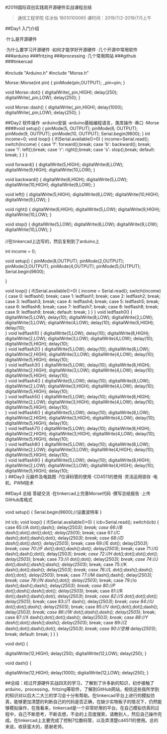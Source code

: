 #2019国际双创实践周开源硬件实战课程总结
>通信工程学院 任冰怡 18010100065 
>课时间：2019/7/2-2019/7/5上午

##Day1 入门介绍

·什么是开源硬件

·为什么要学习开源硬件
·如何才能学好开源硬件
·几个开源中常用软件
###arduino
###fritzing
###processing
·几个常用网站
###github
###tinkercad
####
#include "Arduino.h"
#include "Morse.h"

Morse::Morse(int pin)
{
	pinMode(pin,OUTPUT);
	_pin=pin;
}

void Morse::dot()
{
	digitalWrite(_pin,HIGH);
	delay(250);
	digitalWrite(_pin,LOW);
	delay(250);
}

void Morse::dash()
{
	digitalWrite(_pin,HIGH);
	delay(1000);
	digitalWrite(_pin,LOW);
	delay(250);
}

##Day2 软件操作
·arduino安装
·arduino基础编程语言，类库操作
·串口
·Morse
####void setup()
{
  pinMode(5, OUTPUT);
  pinMode(6, OUTPUT);
  pinMode(9, OUTPUT);
  pinMode(10, OUTPUT);
  Serial.begin(9600);
}
int income=0;
void loop()
{
  if(Serial.available()>0)
    {
      income=Serial.read();
        switch(income)
        {
          case 'f':
              forward();break;
            case 'b':
              backward(); break;
            case 'l':
              left();break;
            case 'r':
              right();break;
            case 's':
              stop();break;
            default:
              break;
        }
    }
}

void forward()
{
  digitalWrite(5,HIGH);
  digitalWrite(6,LOW);
  digitalWrite(9,HIGH);
  digitalWrite(10,LOW);
}

void backward()
{
  digitalWrite(6,HIGH);
  digitalWrite(5,LOW);
  digitalWrite(10,HIGH);
  digitalWrite(9,LOW);
}

void left()
{
  digitalWrite(5,HIGH);
  digitalWrite(6,LOW);
  digitalWrite(10,HIGH);
  digitalWrite(9,LOW);
}

void right()
{
  digitalWrite(6,HIGH);
  digitalWrite(5,LOW);
  digitalWrite(9,HIGH);
  digitalWrite(10,LOW);
}

void stop()
{
  digitalWrite(5,LOW);
  digitalWrite(6,LOW);
  digitalWrite(9,LOW);
  digitalWrite(10,LOW);
}
####
//在tinkercad上边写的，然后复制到了arduino上

int income = 0;

void setup()
{
  pinMode(8,OUTPUT);
  pinMode(2,OUTPUT);
  pinMode(3,OUTPUT);
  pinMode(4,OUTPUT);
  pinMode(5,OUTPUT);
  Serial.begin(9600);
  
}

void loop()
{
  if(Serial.available()>0)
  {
    income = Serial.read();
    switch(income)
    {
     case 0:
      ledflash0;
      break;
     case 1:
      ledflash1;
      break;
     case 2:
      ledflash2;
      break;
     case 3:
      ledflash3;
      break;
     case 4:
      ledflash4;
      break;
     case 5:
      ledflash5;
      break;
     case 6:
      ledflash6;
      break;
     case 7:
      ledflash7;
      break;
     case 8:
      ledflash8;
      break;
     case 9:
      ledflash9;
      break;
     default:
      break;
    }
  }
}
void ledflash0()
{
  digitalWrite(5,LOW);
  delay(10);
  digitalWrite(8,LOW);
  digitalWrite(2,LOW);
  digitalWrite(3,LOW);
  digitalWrite(4,LOW);
  delay(10);
  digitalWrite(5,HIGH);
  delay(10);    
}
void ledflash1()
{
  digitalWrite(5,LOW);
  delay(10);
  digitalWrite(8,HIGH);
  digitalWrite(2,LOW);
  digitalWrite(3,LOW);
  digitalWrite(4,LOW);
  delay(10);
  digitalWrite(5,HIGH);
  delay(10);    
}
void ledflash2()
{
  digitalWrite(5,LOW);
  delay(10);
  digitalWrite(8,LOW);
  digitalWrite(2,HIGH);
  digitalWrite(3,LOW);
  digitalWrite(4,LOW);
  delay(10);
  digitalWrite(5,HIGH);
  delay(10);    
}
void ledflash3()
{
  digitalWrite(5,LOW);
  delay(10);
  digitalWrite(8,HIGH);
  digitalWrite(2,HIGH);
  digitalWrite(3,LOW);
  digitalWrite(4,LOW);
  delay(10);
  digitalWrite(5,HIGH);
  delay(10);    
}
void ledflash4()
{
  digitalWrite(5,LOW);
  delay(10);
  digitalWrite(8,LOW);
  digitalWrite(2,LOW);
  digitalWrite(3,HIGH);
  digitalWrite(4,LOW);
  delay(10);
  digitalWrite(5,HIGH);
  delay(10);    
}
void ledflash5()
{
  digitalWrite(5,LOW);
  delay(10);
  digitalWrite(8,HIGH);
  digitalWrite(2,LOW);
  digitalWrite(3,HIGH);
  digitalWrite(4,LOW);
  delay(10);
  digitalWrite(5,HIGH);
  delay(10);    
}
void ledflash6()
{
  digitalWrite(5,LOW);
  delay(10);
  digitalWrite(8,LOW);
  digitalWrite(2,HIGH);
  digitalWrite(3,HIGH);
  digitalWrite(4,LOW);
  delay(10);
  digitalWrite(5,HIGH);
  delay(10);    
}
void ledflash7()
{
  digitalWrite(5,LOW);
  delay(10);
  digitalWrite(8,HIGH);
  digitalWrite(2,HIGH);
  digitalWrite(3,HIGH);
  digitalWrite(4,LOW);
  delay(10);
  digitalWrite(5,HIGH);
  delay(10);    
}
void ledflash8()
{
  digitalWrite(5,LOW);
  delay(10);
  digitalWrite(8,LOW);
  digitalWrite(2,LOW);
  digitalWrite(3,LOW);
  digitalWrite(4,HIGH);
  delay(10);
  digitalWrite(5,HIGH);
  delay(10);    
}
void ledflash9()
{
  digitalWrite(5,LOW);
  delay(10);
  digitalWrite(8,HIGH);
  digitalWrite(2,LOW);
  digitalWrite(3,LOW);
  digitalWrite(4,HIGH);
  delay(10);
  digitalWrite(5,HIGH);
  delay(10);    
}
##Day3 元器件及电路图
·7位译码管的使用
·CD4511的使用
·灵活运用锁存
·电机、PWM技术

##Day4 总结 答疑交流
·在tinkercad上完善Morse代码
·撰写总结报告
·上传GitHub库格式
####

 
void setup()
{
  Serial.begin(9600);//设置波特率
}

int icb;
void loop()
{
 if(Serial.available()>0)
 {
  icb=Serial.read();
  switch(icb)
  {
    case 65://A
           dot();dash();
            delay(250*3);
            break;
    case 66://B
            dash();dot();dot();dot();
            delay(250*3);
            break;
    case 67://C
            dash();dot();dash();dot();
            delay(250*3);
            break;
    case 68://D
            dash();dot();dot();
            delay(250*3);
            break;
    case 69://E
            dot();
            delay(250*3);
            break;
    case 70://F
            dot();dot();dash();dot();
            delay(250*3);
            break;
    case 71://G
            dash();dash();dot();
            delay(250*3);
            break;
    case 72://H
            dot();dot();dot();dot();
            delay(250*3);
            break;
    case 73://I
           dot();dot();
            delay(250*3);
            break;
    case 74://J
            dot();dash();dash();dash();
            delay(250*3);
            break;
    case 75://K
           dash();dot();dash();
            delay(250*3);
            break;
    case 76://L
            dot();dash();dash(); dot();dot();
            delay(250*3);
            break;
    case 77://M
            dash();dash();
            delay(250*3);
            break;
    case 78://N
            dash();dot();
            delay(250*3);
            break;
    case 79://o
            dash();dash();dash();
            delay(250*3);
            break;
    case 80://P
           dot();dash();dash();dot();
            delay(250*3);
            break;
     case 81://R
           dot();dash();dash();dot();
            delay(250*3);
            break;
    case 82://S
            dot();dot();dot();
            delay(250*3);
            break;
    case 83://T
            dash();
            delay(250*3);
            break;
    case 84://U
           dot();dot();dash();
            delay(250*3);
            break;
    case 85://V
            dot();dot();dot();dash();
            delay(250*3);
            break;
     case 86://W
            dot();dash();dash();
            delay(250*3);
            break;
    case 87://X
            dash();dot();dot();dash();
            delay(250*3);
            break;
    case 88://Y
           dash();dot();dash();dash();
            delay(250*3);
            break;
    case 89://Z
            dash();dot();dash();dot();
            delay(250*3);
            break;
    case 90://空格
            delay(250*3);
            break;
    default:
            break;
  }
 }
}




void dot()
{
   
  digitalWrite(12,HIGH);
  delay(250);
  digitalWrite(12,LOW);
  delay(250);
}

void dash()
{ 
   
  digitalWrite(12,HIGH);
  delay(1000);
  digitalWrite(12,LOW);
  delay(250);
}


##总结：经过开源硬件实战四天的学习，了解到了许多新的知识，初步接触了arduino，processing，fritzing等软件，了解到GitHub网站，相信这些我所学到的知识对以后大二大三的学习会十分有帮助。在tinkercad平台上进行的模拟仿真，能够更加清楚的判断自己的代码是否正确，在缺少实物板子的情况下，仍然能够模拟操作，在我看来，tinkercad是一个非常好用的平台。在自己模拟仿真的过程中，自己不断思考，不断去想，不会的上百度搜索，请教别人，然后自己操作完成。在tinkercad上主要完成了控制7位数码管，以及弄清楚cd4511的使用。总的来说，收获蛮大的，感谢老师。
